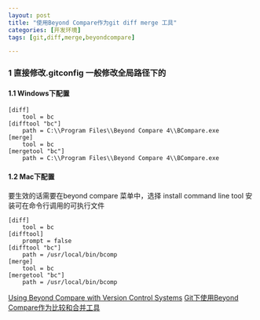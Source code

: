 ```yaml
---
layout: post
title: "使用Beyond Compare作为git diff merge 工具"
categories: [开发环境]
tags: [git,diff,merge,beyondcompare]

---
```


### 1 直接修改.gitconfig 一般修改全局路径下的

#### 1.1 Windows下配置

    [diff]
        tool = bc
    [difftool "bc"]
        path = C:\\Program Files\\Beyond Compare 4\\BCompare.exe
    [merge]
        tool = bc
    [mergetool "bc"]
        path = C:\\Program Files\\Beyond Compare 4\\BCompare.exe

#### 1.2 Mac下配置

要生效的话需要在beyond compare 菜单中，选择 install command line tool 安装可在命令行调用的可执行文件

```
[diff]
    tool = bc
[difftool]
    prompt = false
[difftool "bc"]
    path = /usr/local/bin/bcomp
[merge]
    tool = bc
[mergetool "bc"]
    path = /usr/local/bin/bcomp
```



[Using Beyond Compare with Version Control Systems](http://www.scootersoftware.com/support.php?zz=kb_vcs#gitwindows)
[Git下使用Beyond Compare作为比较和合并工具](http://sinojelly.blog.51cto.com/479153/633495/)